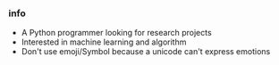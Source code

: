 ### info
- A Python programmer looking for research projects
- Interested in machine learning and algorithm
- Don't use emoji/Symbol because a unicode can't express emotions












